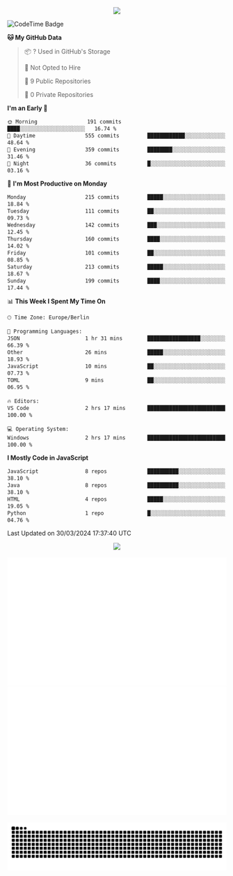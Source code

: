 <p align="center">
</p>
<a href="">
  <p align="center">
    <img align="center" src="https://lanyard.cnrad.dev/api/531896089096486922?borderRadius=30px" />
  </p>
</a>

<!--START_SECTION:waka-->
![CodeTime Badge](https://img.shields.io/endpoint?style=flat-square&color=222&url=https%3A%2F%2Fapi.codetime.dev%2Fshield%3Fid%3D24935%26project%3D%26in=0)

**🐱 My GitHub Data** 

> 📦 ? Used in GitHub's Storage 
 > 
> 🚫 Not Opted to Hire
 > 
> 📜 9 Public Repositories 
 > 
> 🔑 0 Private Repositories 
 > 
**I'm an Early 🐤** 

```text
🌞 Morning                191 commits         ████░░░░░░░░░░░░░░░░░░░░░   16.74 % 
🌆 Daytime                555 commits         ████████████░░░░░░░░░░░░░   48.64 % 
🌃 Evening                359 commits         ████████░░░░░░░░░░░░░░░░░   31.46 % 
🌙 Night                  36 commits          █░░░░░░░░░░░░░░░░░░░░░░░░   03.16 % 
```
📅 **I'm Most Productive on Monday** 

```text
Monday                   215 commits         █████░░░░░░░░░░░░░░░░░░░░   18.84 % 
Tuesday                  111 commits         ██░░░░░░░░░░░░░░░░░░░░░░░   09.73 % 
Wednesday                142 commits         ███░░░░░░░░░░░░░░░░░░░░░░   12.45 % 
Thursday                 160 commits         ████░░░░░░░░░░░░░░░░░░░░░   14.02 % 
Friday                   101 commits         ██░░░░░░░░░░░░░░░░░░░░░░░   08.85 % 
Saturday                 213 commits         █████░░░░░░░░░░░░░░░░░░░░   18.67 % 
Sunday                   199 commits         ████░░░░░░░░░░░░░░░░░░░░░   17.44 % 
```


📊 **This Week I Spent My Time On** 

```text
🕑︎ Time Zone: Europe/Berlin

💬 Programming Languages: 
JSON                     1 hr 31 mins        █████████████████░░░░░░░░   66.39 % 
Other                    26 mins             █████░░░░░░░░░░░░░░░░░░░░   18.93 % 
JavaScript               10 mins             ██░░░░░░░░░░░░░░░░░░░░░░░   07.73 % 
TOML                     9 mins              ██░░░░░░░░░░░░░░░░░░░░░░░   06.95 % 

🔥 Editors: 
VS Code                  2 hrs 17 mins       █████████████████████████   100.00 % 

💻 Operating System: 
Windows                  2 hrs 17 mins       █████████████████████████   100.00 % 
```

**I Mostly Code in JavaScript** 

```text
JavaScript               8 repos             ██████████░░░░░░░░░░░░░░░   38.10 % 
Java                     8 repos             ██████████░░░░░░░░░░░░░░░   38.10 % 
HTML                     4 repos             █████░░░░░░░░░░░░░░░░░░░░   19.05 % 
Python                   1 repo              █░░░░░░░░░░░░░░░░░░░░░░░░   04.76 % 
```




 Last Updated on 30/03/2024 17:37:40 UTC
<!--END_SECTION:waka-->

<!--- Picture --->
<p align="center">
<img src="https://github.com/vxnsin/vxnsin/blob/main/picture/rep.gif" />
  </p align="center">
<!--- Stat Github --->
<p align="center">
<img src="https://github.com/vxnsin/github-stats/blob/master/generated/overview.svg#gh-dark-mode-only"/>
<img src="https://github.com/vxnsin/github-stats/blob/master/generated/languages.svg#gh-dark-mode-only"/>
</p>
</a>
<img alt="github contribution grid snake animation" src="https://raw.githubusercontent.com/vxnsin/vxnsin/output/github-contribution-grid-snake-dark.svg">
